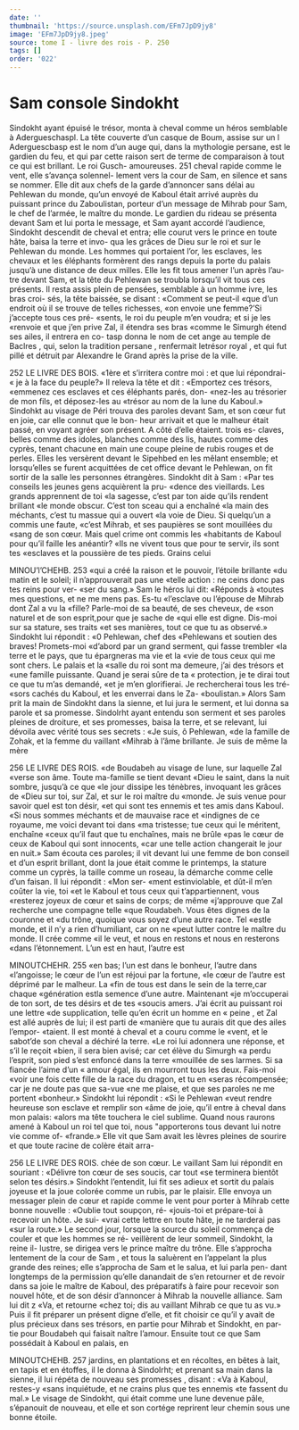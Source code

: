 ```yaml
---
date: ''
thumbnail: 'https://source.unsplash.com/EFm7JpD9jy8'
image: 'EFm7JpD9jy8.jpeg'
source: tome I - livre des rois - P. 250
tags: []
order: '022'
---
```


# Sam console Sindokht

Sindokht ayant épuisé le trésor, monta à cheval
comme un héros semblable à Adergueschaspl. La tête couverte d’un casque de Boum, assise sur un
l Aderguescbasp est le nom d’un auge qui, dans la mythologie
persane, est le gardien du feu, et qui par cette raison sert de terme de comparaison à tout ce qui est brillant. Le roi Gusch-
amoureuses. 251 cheval rapide comme le vent, elle s’avança solennel-
lement vers la cour de Sam, en silence et sans se nommer. Elle dit aux chefs de la garde d’annoncer sans délai au Pehlewan du monde, qu’un envoyé de
Kaboul était arrivé auprès du puissant prince du Zaboulistan, porteur d’un message de Mihrab pour Sam, le chef de l’armée, le maître du monde. Le
gardien du rideau se présenta devant Sam et lui porta le message, et Sam ayant accordé l’audience,
Sindokht descendit de cheval et entra; elle courut vers le prince en toute hâte, baisa la terre et invo- qua les grâces de Dieu sur le roi et sur le Pehlewan du monde. Les hommes qui portaient l’or, les esclaves,
les chevaux et les éléphants formèrent des rangs depuis la porte du palais jusqu’à une distance de deux milles. Elle les fit tous amener l’un après l’au-
tre devant Sam, et la tête du Pehlewan se troubla lorsqu’il vit tous ces présents. Il resta assis plein de pensées, semblable à un homme ivre, les bras croi- sés, la tête baissée, se disant : «Comment se peut-il
«que d’un endroit où il se trouve de telles richesses, «on envoie une femme?’Si j’accepte tous ces pré- «sents, le roi du peuple m’en voudra; et si je les «renvoie et que j’en prive Zal, il étendra ses bras «comme le Simurgh étend ses ailes, il entrera en co-
tasp donna le nom de cet ange au temple de Baclres , qui, selon la tradition persane , renfermait letrésor royal , et qui fut pillé et détruit par Alexandre le Grand après la prise de la ville.

252 LE LIVRE DES BOIS.
«1ère et s’irritera contre moi : et que lui répondrai-
« je à la face du peuple?»
Il releva la tête et dit : «Emportez ces trésors, «emmenez ces esclaves et ces éléphants parés, don- «nez-les au trésorier de mon fils, et déposez-les au «trésor au nom de la lune du Kaboul.» Sindohkt
au visage de Péri trouva des paroles devant Sam, et son cœur fut en joie, car elle connut que le bon- heur arrivait et que le malheur était passé, en voyant agréer son présent. A côté d’elle étaient. trois es-
claves, belles comme des idoles, blanches comme des lis, hautes comme des cyprès, tenant chacune en main une coupe pleine de rubis rouges et de perles. Elles les versèrent devant le Sipehbed en les mêlant ensemble; et lorsqu’elles se furent acquittées
de cet office devant le Pehlewan, on fit sortir de la salle les personnes étrangères. Sindokht dit à Sam :
«Par tes conseils les jeunes gens acquièrent la pru- «dence des vieillards. Les grands apprennent de toi «la sagesse, c’est par ton aide qu’ils rendent brillant
«le monde obscur. C’est ton sceau qui a enchaîné
«la main des méchants, c’est tu massue qui a ouvert
«la voie de Dieu. Si quelqu’un a commis une faute, «c’est Mihrab, et ses paupières se sont mouillées du
«sang de son cœur. Mais quel crime ont commis les «habitants de Kaboul pour qu’il faille les anéantir?
«Ils ne vivent tous que pour te servir, ils sont tes «esclaves et la poussière de tes pieds. Grains celui

MlNOU’l’CHEHB. 253 «qui a créé la raison et le pouvoir, l’étoile brillante
«du matin et le soleil; il n’approuverait pas une «telle action : ne ceins donc pas tes reins pour ver- «ser du sang.» Sam le héros lui dit: «Réponds à
«toutes mes questions, et ne me mens pas. Es-tu «l’esclave ou l’épouse de Mihrab dont Zal a vu la
«fille? Parle-moi de sa beauté, de ses cheveux, de «son naturel et de son esprit,pour que je sache de «qui elle est digne. Dis-moi sur sa stature, ses traits «et ses manières, tout ce que tu as observé.»
Sindokht lui répondit : «0 Pehlewan, chef des
«Pehlewans et soutien des braves! Promets-moi «d’abord par un grand serment, qui fasse trembler
«la terre et le pays, que tu épargneras ma vie et la «vie de tous ceux qui me sont chers. Le palais et la «salle du roi sont ma demeure, j’ai des trésors et
«une famille puissante. Quand je serai sûre de ta « protection, je te dirai tout ce que tu m’as demandé,
«et je m’en glorifierai. Je rechercherai tous les tré-
«sors cachés du Kaboul, et les enverrai dans le Za- «boulistan.» Alors Sam prit la main de Sindokht dans la sienne, et lui jura le serment, et lui donna sa parole et sa promesse. Sindolrht ayant entendu son serment et ses paroles pleines de droiture, et ses promesses, baisa la terre, et se relevant, lui dévoila avec vérité tous ses secrets : «Je suis, ô Pehlewan,
«de la famille de Zohak, et la femme du vaillant «Mihrab à l’âme brillante. Je suis de même la mère

256 LE LIVRE DES ROIS.
«de Boudabeh au visage de lune, sur laquelle Zal «verse son âme. Toute ma-famille se tient devant «Dieu le saint, dans la nuit sombre, jusqu’à ce que
«le jour dissipe les ténèbres, invoquant les grâces de «Dieu sur toi, sur Zal, et sur le roi maître du «monde. Je suis venue pour savoir quel est ton désir, «et qui sont tes ennemis et tes amis dans Kaboul. «Si nous sommes méchants et de mauvaise race et «indignes de ce royaume, me voici devant toi dans «ma tristesse; tue ceux qui le méritent, enchaîne «ceux qu’il faut que tu enchaînes, mais ne brûle
«pas le cœur de ceux de Kaboul qui sont innocents, «car une telle action changerait le jour en nuit.» Sam écouta ces paroles; il vit devant lui une femme de bon conseil et d’un esprit brillant, dont la joue était comme le printemps, la stature comme un
cyprès, la taille comme un roseau, la démarche comme celle d’un faisan. Il lui répondit : «Mon ser- «ment estinviolable, et dût-il m’en coûter la vie, toi
«et le Kaboul et tous ceux qui t’appartiennent, vous «resterez joyeux de cœur et sains de corps; de même «j’approuve que Zal recherche une compagne telle «que Roudabeh. Vous êtes dignes de la couronne et «du trône, quoique vous soyez d’une autre race. Tel «estle monde, et il n’y a rien d’humiliant, car on ne
«peut lutter contre le maître du monde. Il crée comme
«il le veut, et nous en restons et nous en resterons «dans l’étonnement. L’un est en haut, l’autre est

MINOUTCHEHR. 255 «en bas; l’un est dans le bonheur, l’autre dans
«l’angoisse; le cœur de l’un est réjoui par la fortune,
«le cœur de l’autre est déprimé par le malheur. La
«fin de tous est dans le sein de la terre,car chaque «génération estla semence d’une autre. Maintenant
«je m’occuperai de ton sort, de tes désirs et de tes «soucis amers. J’ai écrit au puissant roi une lettre «de supplication, telle qu’en écrit un homme en
« peine , et Zal est allé auprès de lui; il est parti de «manière que tu aurais dit que des ailes l’empor- «taient. ll est monté à cheval et a couru comme le «vent, et le sabot’de son cheval a déchiré la terre.
«Le roi lui adonnera une réponse, et s’il le reçoit «bien, il sera bien avisé; car cet élève du Simurgh «a perdu l’esprit, son pied s’est enfoncé dans la terre «mouillée de ses larmes. Si sa fiancée l’aime d’un
« amour égal, ils en mourront tous les deux. Fais-moi «voir une fois cette fille de la race du dragon, et tu en «seras récompensée; car je ne doute pas que sa-vue
«ne me plaise, et que ses paroles ne me portent «bonheur.» Sindokht lui répondit : «Si le Pehlewan «veut rendre heureuse son esclave et remplir son «âme de joie, qu’il entre à cheval dans mon palais:
«alors ma tête touchera le ciel sublime. Quand nous raurons amené à Kaboul un roi tel que toi, nous
"apporterons tous devant lui notre vie comme of- «frande.» Elle vit que Sam avait les lèvres pleines
de sourire et que toute racine de colère était arra-

256 LE LIVRE DES ROIS.
chée de son cœur. Le vaillant Sam lui répondit en souriant : «Délivre ton cœur de ses soucis, car tout «se terminera bientôt selon tes désirs.»
Sindokht l’entendit, lui fit ses adieux et sortit du palais joyeuse et la joue colorée comme un rubis, par le plaisir. Elle envoya un messager plein de cœur et rapide comme le vent pour porter à Mihrab cette bonne nouvelle : «Oublie tout soupçon, ré- «jouis-toi et prépare-toi à recevoir un hôte. Je sui-
«vrai cette lettre en toute hâte, je ne tarderai pas «sur la route.» Le second jour, lorsque la source du soleil commença de couler et que les hommes se ré- veillèrent de leur sommeil, Sindokht, la reine il- lustre, se dirigea vers le prince maître du trône. Elle s’approcha lentement de la cour de Sam , et tous
la saluèrent en l’appelant la plus grande des reines; elle s’approcha de Sam et le salua, et lui parla pen- dant longtemps de la permission qu’elle danandait de s’en retourner et de revoir dans sa joie le maître de Kaboul, des préparatifs à faire pour recevoir son nouvel hôte, et de son désir d’annoncer à Mihrab
la nouvelle alliance. Sam lui dit z «Va, et retourne «chez toi; dis au vaillant Mihrab ce que tu as vu.» Puis il fit préparer un présent digne d’elle, et fit choisir ce qu’il y avait de plus précieux dans ses trésors, en partie pour Mihrab et Sindokht, en par- tie pour Boudabeh qui faisait naître l’amour. Ensuite tout ce que Sam possédait à Kaboul en palais, en

MINOUTCHEHB. 257 jardins, en plantations et en récoltes, en bêtes à
lait, en tapis et en étoffes, il le donna à Sindolrht; et prenant sa main dans la sienne, il lui répéta de nouveau ses promesses , disant : «Va à Kaboul, restes-y «sans inquiétude, et ne crains plus que tes ennemis «te fassent du mal.» Le visage de Sindokht, qui était comme une lune devenue pâle, s’épanouit de nouveau, et elle et son cortége reprirent leur chemin sous une bonne étoile.
